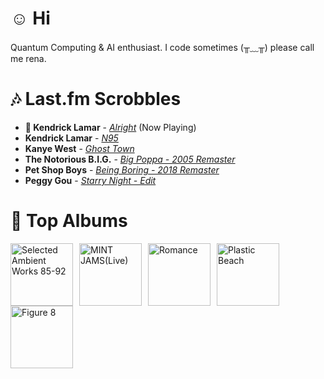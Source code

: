 # ☺︎ Hi



Quantum Computing & AI enthusiast. I code sometimes (╥﹏╥)
please call me rena. 

# 🎶 Last.fm Scrobbles

- **🎵 Kendrick Lamar** - *[Alright](https://www.last.fm/music/Kendrick+Lamar/_/Alright)* (Now Playing)
- **Kendrick Lamar** - *[N95](https://www.last.fm/music/Kendrick+Lamar/_/N95)*
- **Kanye West** - *[Ghost Town](https://www.last.fm/music/Kanye+West/_/Ghost+Town)*
- **The Notorious B.I.G.** - *[Big Poppa - 2005 Remaster](https://www.last.fm/music/The+Notorious+B.I.G./_/Big+Poppa+-+2005+Remaster)*
- **Pet Shop Boys** - *[Being Boring - 2018 Remaster](https://www.last.fm/music/Pet+Shop+Boys/_/Being+Boring+-+2018+Remaster)*
- **Peggy Gou** - *[Starry Night - Edit](https://www.last.fm/music/Peggy+Gou/_/Starry+Night+-+Edit)*

# 📀 Top Albums

<a href='https://www.last.fm/music/Aphex+Twin/Selected+Ambient+Works+85-92'><img src='https://lastfm.freetls.fastly.net/i/u/300x300/36307d33d9e5025c8f4564748e17a5f8.jpg' alt='Selected Ambient Works 85-92' title='Aphex Twin - Selected Ambient Works 85-92' width='100' style='margin-right: 10px;'></a><a href='https://www.last.fm/music/Casiopea/MINT+JAMS(Live)'><img src='https://lastfm.freetls.fastly.net/i/u/300x300/3915580e1b782761ca3d197603ff932f.jpg' alt='MINT JAMS(Live)' title='Casiopea - MINT JAMS(Live)' width='100' style='margin-right: 10px;'></a><a href='https://www.last.fm/music/Fontaines+D.C./Romance'><img src='https://lastfm.freetls.fastly.net/i/u/300x300/4f4ae1fdc6b81d93c41c0054d596ccf0.png' alt='Romance' title='Fontaines D.C. - Romance' width='100' style='margin-right: 10px;'></a><a href='https://www.last.fm/music/Gorillaz/Plastic+Beach'><img src='https://lastfm.freetls.fastly.net/i/u/300x300/ce6e2af584a5480b85b79371b219a92e.png' alt='Plastic Beach' title='Gorillaz - Plastic Beach' width='100' style='margin-right: 10px;'></a><a href='https://www.last.fm/music/Elliott+Smith/Figure+8'><img src='https://lastfm.freetls.fastly.net/i/u/300x300/120386f2880f47dfc71873cda716683c.png' alt='Figure 8' title='Elliott Smith - Figure 8' width='100' style='margin-right: 10px;'></a>